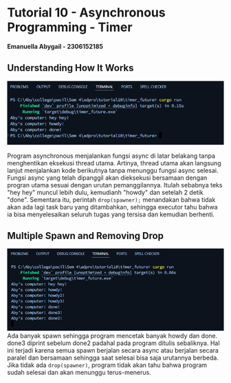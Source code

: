 # Tutorial 10 - Asynchronous Programming - Timer
**Emanuella Abygail - 2306152185**

## Understanding How It Works
![alt text](img/image.png)

Program asynchronous menjalankan fungsi async di latar belakang tanpa menghentikan eksekusi thread utama. Artinya, thread utama akan langsung lanjut menjalankan kode berikutnya tanpa menunggu fungsi async selesai. Fungsi async yang telah dipanggil akan dieksekusi bersamaan dengan progran utama sesuai dengan urutan pemanggilannya. Itulah sebabnya teks "hey hey" muncul lebih dulu, kemudianh "howdy" dan setelah 2 detik "done". Sementara itu, perintah `drop(spawner);` menandakan bahwa tidak akan ada lagi task baru yang ditambahkan, sehingga executor tahu bahwa ia bisa menyelesaikan seluruh tugas yang tersisa dan kemudian berhenti.

## Multiple Spawn and Removing Drop
![alt text](img/image_1.png)
Ada banyak spawn sehingga program mencetak banyak howdy dan done. done3 diprint sebelum done2 padahal pada program ditulis sebaliknya. Hal ini terjadi karena semua spawn berjalan secara async atau berjalan secara paralel dan bersamaan sehingga saat selesai bisa saja urutannya berbeda. Jika tidak ada `drop(spawner)`, program tidak akan tahu bahwa program sudah selesai dan akan menunggu terus-menerus.